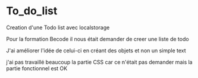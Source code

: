 # To_do_list

Creation d'une Todo list avec localstorage

Pour la formation Becode il nous était demander de creer une liste de todo

J'ai améliorer l'idée de celui-ci en créant des objets et non un simple text 

j'ai pas travaillé beaucoup la partie CSS car ce n'était pas demander mais la partie fonctionnel est OK
